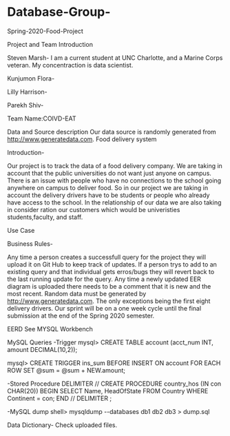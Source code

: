 # Database-Group-
Spring-2020-Food-Project

Project and Team Introduction

Steven Marsh- I am a current student at UNC Charlotte, and a Marine Corps veteran. My concentraction is data scientist.

Kunjumon Flora-

Lilly Harrison-

Parekh Shiv-

Team Name:COIVD-EAT

Data and Source description
Our data source is randomly generated from http://www.generatedata.com. 
Food delivery system

Introduction-

Our project is to track the data of a food delivery company. We are taking in account that the public universities do not want just anyone on campus. There is an issue with people who have no connections to the school going anywhere on campus to deliver food. So in our project we are taking in account the delivery drivers have to be students or people who already have access to the school. In the relationship of our data we are also taking in consider ration our customers which would be univeristies students,faculty, and staff.


Use Case


Business Rules-

Any time a person creates a successfull query for the project they will upload it on Git Hub to keep track of updates. If a person trys to add to an existing query and that individual gets erros/bugs they will revert back to the last running update for the query. Any time a newly updated EER diagram is uploaded there needs to be a comment that it is new and the most recent. Random data must be generated by http://www.generatedata.com. The only exceptions being the first eight delivery drivers. Our sprint will be on a one week cycle until the final submission at the end of the Spring 2020 semester.

EERD
See MYSQL Workbench

MySQL Queries
-Trigger
mysql> CREATE TABLE account (acct_num INT, amount DECIMAL(10,2));


mysql> CREATE TRIGGER ins_sum BEFORE INSERT ON account
       FOR EACH ROW SET @sum = @sum + NEW.amount;


-Stored Procedure
DELIMITER //
CREATE PROCEDURE country_hos
(IN con CHAR(20))
BEGIN
  SELECT Name, HeadOfState FROM Country
  WHERE Continent = con;
END //
DELIMITER ;

-MySQL dump
shell> mysqldump --databases db1 db2 db3 > dump.sql

Data Dictionary-
Check uploaded files.

